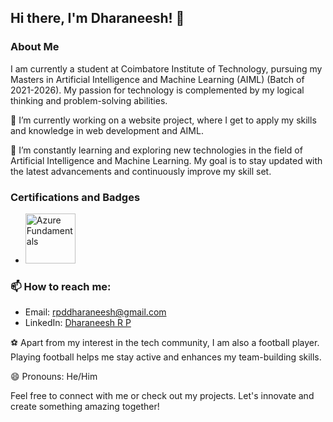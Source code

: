 ## Hi there, I'm Dharaneesh! 👋

### About Me
I am currently a student at Coimbatore Institute of Technology, pursuing my Masters in Artificial Intelligence and Machine Learning (AIML) (Batch of 2021-2026). My passion for technology is complemented by my logical thinking and problem-solving abilities.


🔭 I’m currently working on a website project, where I get to apply my skills and knowledge in web development and AIML.

🌱 I’m constantly learning and exploring new technologies in the field of Artificial Intelligence and Machine Learning. My goal is to stay updated with the latest advancements and continuously improve my skill set.

### Certifications and Badges
- <a href="https://learn.microsoft.com/en-us/users/dharaneeshrp-9365/transcript/7xr84ty0w550p0o?tab=tab-learning-paths">
    <img src="https://learn.microsoft.com/en-us/training/achievements/microsoft-azure-fundamentals-describe-cloud-concepts.svg" alt="Azure Fundamentals" width="80"/>
  </a>




### 📫 How to reach me:
- Email: [rpddharaneesh@gmail.com](mailto:rpddharaneesh@gmail.com)
- LinkedIn: [Dharaneesh R P](https://www.linkedin.com/in/dharaneesh-r-p/)

⚽ Apart from my interest in the tech community, I am also a football player. Playing football helps me stay active and enhances my team-building skills.

😄 Pronouns: He/Him

Feel free to connect with me or check out my projects. Let's innovate and create something amazing together!


<!--
**Dharaneesh-23/Dharaneesh-23** is a ✨ _special_ ✨ repository because its `README.md` (this file) appears on your GitHub profile.

Here are some ideas to get you started:

- 🔭 I’m currently working on ...
- 🌱 I’m currently learning ...
- 👯 I’m looking to collaborate on ...
- 🤔 I’m looking for help with ...
- 💬 Ask me about ...
- 📫 How to reach me: ...
- 😄 Pronouns: ...
- ⚡ Fun fact: ...
-->

